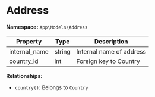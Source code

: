 # Address

**Namespace:** `App\Models\Address`

| Property      | Type   | Description              |
|--------------|--------|--------------------------|
| internal_name| string | Internal name of address |
| country_id   | int    | Foreign key to Country   |

**Relationships:**
- `country()`: Belongs to `Country`
